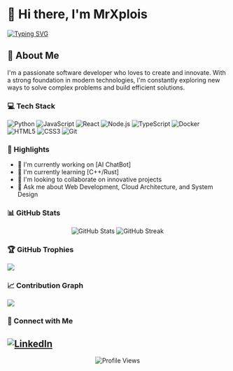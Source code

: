 # 👋 Hi there, I'm MrXplois

[![Typing SVG](https://readme-typing-svg.herokuapp.com?font=Fira+Code&pause=1000&width=435&lines=Full+Stack+Developer;Always+learning+new+things;Building+the+future+with+code)](https://git.io/typing-svg)

## 🚀 About Me
I'm a passionate software developer who loves to create and innovate. With a strong foundation in modern technologies, I'm constantly exploring new ways to solve complex problems and build efficient solutions.

### 💻 Tech Stack
![Python](https://img.shields.io/badge/Python-3776AB?style=for-the-badge&logo=python&logoColor=white)
![JavaScript](https://img.shields.io/badge/JavaScript-F7DF1E?style=for-the-badge&logo=javascript&logoColor=black)
![React](https://img.shields.io/badge/React-20232A?style=for-the-badge&logo=react&logoColor=61DAFB)
![Node.js](https://img.shields.io/badge/Node.js-43853D?style=for-the-badge&logo=node.js&logoColor=white)
![TypeScript](https://img.shields.io/badge/TypeScript-007ACC?style=for-the-badge&logo=typescript&logoColor=white)
![Docker](https://img.shields.io/badge/Docker-2496ED?style=for-the-badge&logo=docker&logoColor=white)
![HTML5](https://img.shields.io/badge/HTML5-E34F26?style=for-the-badge&logo=html5&logoColor=white)
![CSS3](https://img.shields.io/badge/CSS3-1572B6?style=for-the-badge&logo=css3&logoColor=white)
![Git](https://img.shields.io/badge/Git-F05032?style=for-the-badge&logo=git&logoColor=white)

### 🌟 Highlights
- 🔭 I'm currently working on [AI ChatBot]
- 🌱 I'm currently learning [C++/Rust]
- 👯 I'm looking to collaborate on innovative projects
- 💬 Ask me about Web Development, Cloud Architecture, and System Design

### 📊 GitHub Stats
<p align="center">
  <img src="https://github-readme-stats.vercel.app/api?username=MrXploisLite&show_icons=true&theme=radical" alt="GitHub Stats" />
  <img src="https://github-readme-streak-stats.herokuapp.com/?user=MrXploisLite&theme=radical" alt="GitHub Streak" />
</p>

### 🏆 GitHub Trophies
![](https://github-profile-trophy.vercel.app/?username=MrXploisLite&theme=radical&no-frame=false&no-bg=true&margin-w=4)

### 📈 Contribution Graph
![](https://activity-graph.herokuapp.com/graph?username=MrXploisLite&theme=redical)

### 🤝 Connect with Me
[![LinkedIn](https://img.shields.io/badge/LinkedIn-0077B5?style=for-the-badge&logo=linkedin&logoColor=white)](https://www.linkedin.com/in/romy-rianata-04355a308/)
---
<p align="center">
  <img src="https://komarev.com/ghpvc/?username=MrXploisLite&label=Profile%20views&color=0e75b6&style=flat" alt="Profile Views" />
</p>
